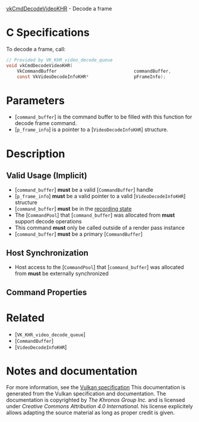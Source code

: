 [vkCmdDecodeVideoKHR](https://www.khronos.org/registry/vulkan/specs/1.3-extensions/man/html/vkCmdDecodeVideoKHR.html) - Decode a frame

# C Specifications
To decode a frame, call:
```c
// Provided by VK_KHR_video_decode_queue
void vkCmdDecodeVideoKHR(
    VkCommandBuffer                             commandBuffer,
    const VkVideoDecodeInfoKHR*                 pFrameInfo);
```

# Parameters
- [`command_buffer`] is the command buffer to be filled with this function for decode frame command.
- [`p_frame_info`] is a pointer to a [`VideoDecodeInfoKHR`] structure.

# Description
## Valid Usage (Implicit)
-  [`command_buffer`] **must**  be a valid [`CommandBuffer`] handle
-  [`p_frame_info`] **must**  be a valid pointer to a valid [`VideoDecodeInfoKHR`] structure
-  [`command_buffer`] **must**  be in the [recording state]()
-    The [`CommandPool`] that [`command_buffer`] was allocated from  **must**  support decode operations
-    This command  **must**  only be called outside of a render pass instance
-  [`command_buffer`] **must**  be a primary [`CommandBuffer`]

## Host Synchronization
- Host access to the [`CommandPool`] that [`command_buffer`] was allocated from  **must**  be externally synchronized

## Command Properties

# Related
- [`VK_KHR_video_decode_queue`]
- [`CommandBuffer`]
- [`VideoDecodeInfoKHR`]

# Notes and documentation
For more information, see the [Vulkan specification](https://www.khronos.org/registry/vulkan/specs/1.3-extensions/html/vkspec.html)
This documentation is generated from the Vulkan specification and documentation.
The documentation is copyrighted by *The Khronos Group Inc.* and is licensed under *Creative Commons Attribution 4.0 International*.
his license explicitely allows adapting the source material as long as proper credit is given.
        